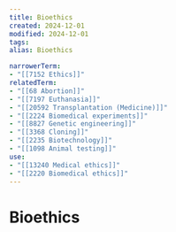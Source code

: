 ```yaml
---
title: Bioethics
created: 2024-12-01
modified: 2024-12-01
tags: 
alias: Bioethics

narrowerTerm:
- "[[7152 Ethics]]"
relatedTerm:
- "[[68 Abortion]]"
- "[[7197 Euthanasia]]"
- "[[20592 Transplantation (Medicine)]]"
- "[[2224 Biomedical experiments]]"
- "[[8827 Genetic engineering]]"
- "[[3368 Cloning]]"
- "[[2235 Biotechnology]]"
- "[[1098 Animal testing]]"
use:
- "[[13240 Medical ethics]]"
- "[[2220 Biomedical ethics]]"
---
```

# Bioethics
